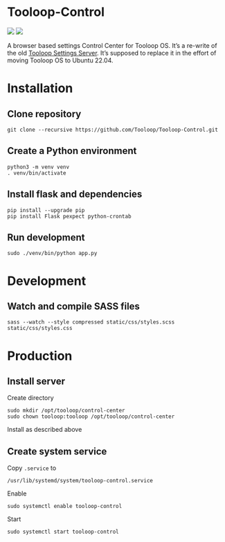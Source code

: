 # Tooloop-Control

![](https://img.shields.io/badge/status-in%20development-red.svg)
![](https://img.shields.io/github/license/tooloop/tooloop-control.svg)

A browser based settings Control Center for Tooloop OS.
It’s a re-write of the old [Tooloop Settings Server](https://github.com/Tooloop/Tooloop-Settings-Server). It’s supposed to replace it in the effort of moving Tooloop OS to Ubuntu 22.04.


# Installation


## Clone repository

    git clone --recursive https://github.com/Tooloop/Tooloop-Control.git


## Create a Python environment

    python3 -m venv venv
    . venv/bin/activate


## Install flask and dependencies

    pip install --upgrade pip
    pip install Flask pexpect python-crontab 


## Run development

    sudo ./venv/bin/python app.py


# Development

## Watch and compile SASS files

    sass --watch --style compressed static/css/styles.scss static/css/styles.css


# Production


## Install server

Create directory

    sudo mkdir /opt/tooloop/control-center
    sudo chown tooloop:tooloop /opt/tooloop/control-center

Install as described above


## Create system service

Copy `.service` to

    /usr/lib/systemd/system/tooloop-control.service

Enable

    sudo systemctl enable tooloop-control

Start

    sudo systemctl start tooloop-control